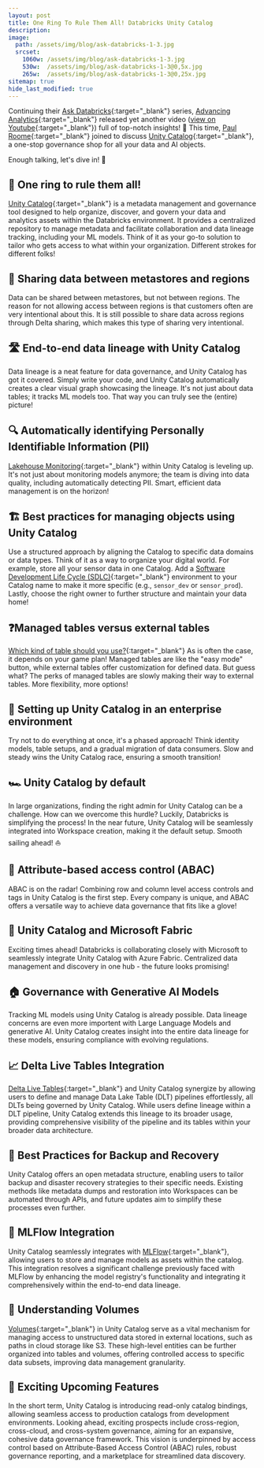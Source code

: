 ```yaml
---
layout: post
title: One Ring To Rule Them All! Databricks Unity Catalog
description: 
image: 
  path: /assets/img/blog/ask-databricks-1-3.jpg
  srcset:
    1060w: /assets/img/blog/ask-databricks-1-3.jpg
    530w:  /assets/img/blog/ask-databricks-1-3@0,5x.jpg
    265w:  /assets/img/blog/ask-databricks-1-3@0,25x.jpg
sitemap: true
hide_last_modified: true
---
```


Continuing their [Ask Databricks](https://www.advancinganalytics.co.uk/askdbx){:target="_blank"} series, [Advancing Analytics](https://www.linkedin.com/company/advancing-analytics/){:target="_blank"} released yet another video ([view on Youtube](https://www.youtube.com/watch?v=qW83cFSS5dA){:target="_blank"}) full of top-notch insights! 🥇 This time, [Paul Roome](https://www.linkedin.com/in/paulroome/?lipi=urn%3Ali%3Apage%3Ad_flagship3_pulse_read%3By8d%2FCop8TlKisdHEA85lkw%3D%3D){:target="_blank"} joined to discuss [Unity Catalog](https://www.databricks.com/product/unity-catalog){:target="_blank"}, a one-stop governance shop for all your data and AI objects.

Enough talking, let's dive in! 🐬

## 💍 One ring to rule them all!

[Unity Catalog](https://www.databricks.com/product/unity-catalog){:target="_blank"} is a metadata management and governance tool designed to help organize, discover, and govern your data and analytics assets within the Databricks environment. It provides a centralized repository to manage metadata and facilitate collaboration and data lineage tracking, including your ML models. Think of it as your go-to solution to tailor who gets access to what within your organization. Different strokes for different folks!

## 🔄 Sharing data between metastores and regions

Data can be shared between metastores, but not between regions. The reason for not allowing access between regions is that customers often are very intentional about this. It is still possible to share data across regions through Delta sharing, which makes this type of sharing very intentional.

## 🛣️ End-to-end data lineage with Unity Catalog

Data lineage is a neat feature for data governance, and Unity Catalog has got it covered. Simply write your code, and Unity Catalog automatically creates a clear visual graph showcasing the lineage. It's not just about data tables; it tracks ML models too. That way you can truly see the (entire) picture!

## 🔍 Automatically identifying Personally Identifiable Information (PII)

[Lakehouse Monitoring](https://docs.databricks.com/en/lakehouse-monitoring/index.html){:target="_blank"} within Unity Catalog is leveling up. It's not just about monitoring models anymore; the team is diving into data quality, including automatically detecting PII. Smart, efficient data management is on the horizon!

## 🏗️ Best practices for managing objects using Unity Catalog

Use a structured approach by aligning the Catalog to specific data domains or data types. Think of it as a way to organize your digital world. For example, store all your sensor data in one Catalog. Add a [Software Development Life Cycle (SDLC)](https://www.databricks.com/blog/applying-software-development-devops-best-practices-delta-live-table-pipelines){:target="_blank"} environment to your Catalog name to make it more specific (e.g., `sensor_dev` or `sensor_prod`). Lastly, choose the right owner to further structure and maintain your data home! 

## ❓Managed tables versus external tables

[Which kind of table should you use?](https://docs.databricks.com/en/data-governance/unity-catalog/create-tables.html){:target="_blank"} As is often the case, it depends on your game plan! Managed tables are like the "easy mode" button, while external tables offer customization for defined data. But guess what? The perks of managed tables are slowly making their way to external tables. More flexibility, more options!

## 🏢 Setting up Unity Catalog in an enterprise environment

Try not to do everything at once, it's a phased approach! Think identity models, table setups, and a gradual migration of data consumers. Slow and steady wins the Unity Catalog race, ensuring a smooth transition!

## 🏎️ Unity Catalog by default

In large organizations, finding the right admin for Unity Catalog can be a challenge. How can we overcome this hurdle? Luckily, Databricks is simplifying the process! In the near future, Unity Catalog will be seamlessly integrated into Workspace creation, making it the default setup. Smooth sailing ahead! ⛵

## 🚦 Attribute-based access control (ABAC)

ABAC is on the radar! Combining row and column level access controls and tags in Unity Catalog is the first step. Every company is unique, and ABAC offers a versatile way to achieve data governance that fits like a glove!

## 🌟 Unity Catalog and Microsoft Fabric

Exciting times ahead! Databricks is collaborating closely with Microsoft to seamlessly integrate Unity Catalog with Azure Fabric. Centralized data management and discovery in one hub - the future looks promising!

## 🏠 Governance with Generative AI Models

Tracking ML models using Unity Catalog is already possible. Data lineage concerns are even more importent with Large Language Models and generative AI. Unity Catalog creates insight into the entire data lineage for these models, ensuring compliance with evolving regulations.

## 📈 Delta Live Tables Integration

[Delta Live Tables](https://www.databricks.com/product/delta-live-tables){:target="_blank"} and Unity Catalog synergize by allowing users to define and manage Data Lake Table (DLT) pipelines effortlessly, all DLTs being governed by Unity Catalog. While users define lineage within a DLT pipeline, Unity Catalog extends this lineage to its broader usage, providing comprehensive visibility of the pipeline and its tables within your broader data architecture.

## 💾 Best Practices for Backup and Recovery

Unity Catalog offers an open metadata structure, enabling users to tailor backup and disaster recovery strategies to their specific needs. Existing methods like metadata dumps and restoration into Workspaces can be automated through APIs, and future updates aim to simplify these processes even further.

## 🌊 MLFlow Integration

Unity Catalog seamlessly integrates with [MLFlow](https://www.databricks.com/product/managed-mlflow){:target="_blank"}, allowing users to store and manage models as assets within the catalog. This integration resolves a significant challenge previously faced with MLFlow by enhancing the model registry's functionality and integrating it comprehensively within the end-to-end data lineage.

## 💽 Understanding Volumes

[Volumes](https://docs.databricks.com/en/sql/language-manual/sql-ref-volumes.html){:target="_blank"} in Unity Catalog serve as a vital mechanism for managing access to unstructured data stored in external locations, such as paths in cloud storage like S3. These high-level entities can be further organized into tables and volumes, offering controlled access to specific data subsets, improving data management granularity.

## 🔮 Exciting Upcoming Features

In the short term, Unity Catalog is introducing read-only catalog bindings, allowing seamless access to production catalogs from development environments. Looking ahead, exciting prospects include cross-region, cross-cloud, and cross-system governance, aiming for an expansive, cohesive data governance framework. This vision is underpinned by access control based on Attribute-Based Access Control (ABAC) rules, robust governance reporting, and a marketplace for streamlined data discovery.
